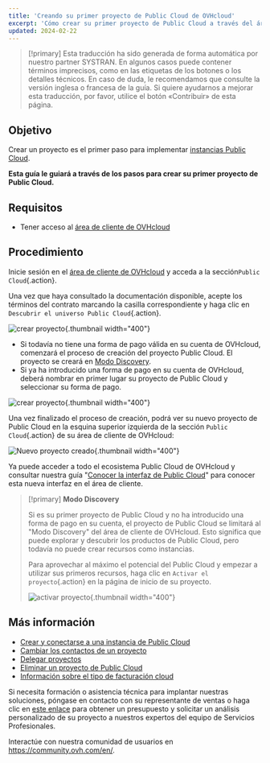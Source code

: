 ```yaml
---
title: 'Creando su primer proyecto de Public Cloud de OVHcloud'
excerpt: 'Cómo crear su primer proyecto de Public Cloud a través del área de cliente de OVHcloud'
updated: 2024-02-22
---
```


> [!primary]
> Esta traducción ha sido generada de forma automática por nuestro partner SYSTRAN. En algunos casos puede contener términos imprecisos, como en las etiquetas de los botones o los detalles técnicos. En caso de duda, le recomendamos que consulte la versión inglesa o francesa de la guía. Si quiere ayudarnos a mejorar esta traducción, por favor, utilice el botón «Contribuir» de esta página.
>

## Objetivo

Crear un proyecto es el primer paso para implementar [instancias Public Cloud](https://www.ovhcloud.com/es/public-cloud/).

**Esta guía le guiará a través de los pasos para crear su primer proyecto de Public Cloud.**

## Requisitos

- Tener acceso al [área de cliente de OVHcloud](https://ca.ovh.com/auth/?action=gotomanager&from=https://www.ovh.com/world/&ovhSubsidiary=ws)

## Procedimiento

Inicie sesión en el [área de cliente de OVHcloud](https://ca.ovh.com/auth/?action=gotomanager&from=https://www.ovh.com/world/&ovhSubsidiary=ws) y acceda a la sección`Public Cloud`{.action}.

Una vez que haya consultado la documentación disponible, acepte los términos del contrato marcando la casilla correspondiente y haga clic en `Descubrir el universo Public Cloud`{.action}.

![crear proyecto](images/firstproject2024.png){.thumbnail width="400"}

- Si todavía no tiene una forma de pago válida en su cuenta de OVHcloud, comenzará el proceso de creación del proyecto Public Cloud. El proyecto se creará en [Modo Discovery](#discovery).
- Si ya ha introducido una forma de pago en su cuenta de OVHcloud, deberá nombrar en primer lugar su proyecto de Public Cloud y seleccionar su forma de pago.

![crear proyecto](images/project-creation.png){.thumbnail width="400"}

Una vez finalizado el proceso de creación, podrá ver su nuevo proyecto de Public Cloud en la esquina superior izquierda de la sección `Public Cloud`{.action} de su área de cliente de OVHcloud:

![Nuevo proyecto creado](images/public-cloud-interface.png){.thumbnail width="400"}

Ya puede acceder a todo el ecosistema Public Cloud de OVHcloud y consultar nuestra guía "[Conocer la interfaz de Public Cloud](/pages/public_cloud/compute/03-public-cloud-interface-walk-me)" para conocer esta nueva interfaz en el área de cliente.

<a name="discovery"></a>

> [!primary]
> **Modo Discovery**
>
> Si es su primer proyecto de Public Cloud y no ha introducido una forma de pago en su cuenta, el proyecto de Public Cloud se limitará al "Modo Discovery" del área de cliente de OVHcloud. Esto significa que puede explorar y descubrir los productos de Public Cloud, pero todavía no puede crear recursos como instancias.
>
> Para aprovechar al máximo el potencial del Public Cloud y empezar a utilizar sus primeros recursos, haga clic en `Activar el proyecto`{.action} en la página de inicio de su proyecto.
>
>![activar proyecto](images/activate-project.png){.thumbnail width="400"}

## Más información

- [Crear y conectarse a una instancia de Public Cloud](/pages/public_cloud/compute/public-cloud-first-steps)
- [Cambiar los contactos de un proyecto](/pages/public_cloud/compute/change_project_contacts)
- [Delegar proyectos](/pages/public_cloud/compute/delegate_projects)
- [Eliminar un proyecto de Public Cloud](/pages/public_cloud/compute/delete_a_project)
- [Información sobre el tipo de facturación cloud](/pages/public_cloud/compute/analyze_billing)

Si necesita formación o asistencia técnica para implantar nuestras soluciones, póngase en contacto con su representante de ventas o haga clic en [este enlace](https://www.ovhcloud.com/es/professional-services/) para obtener un presupuesto y solicitar un análisis personalizado de su proyecto a nuestros expertos del equipo de Servicios Profesionales.

Interactúe con nuestra comunidad de usuarios en <https://community.ovh.com/en/>.
